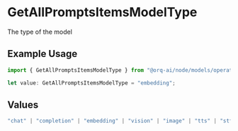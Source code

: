 # GetAllPromptsItemsModelType

The type of the model

## Example Usage

```typescript
import { GetAllPromptsItemsModelType } from "@orq-ai/node/models/operations";

let value: GetAllPromptsItemsModelType = "embedding";
```

## Values

```typescript
"chat" | "completion" | "embedding" | "vision" | "image" | "tts" | "stt" | "rerank"
```